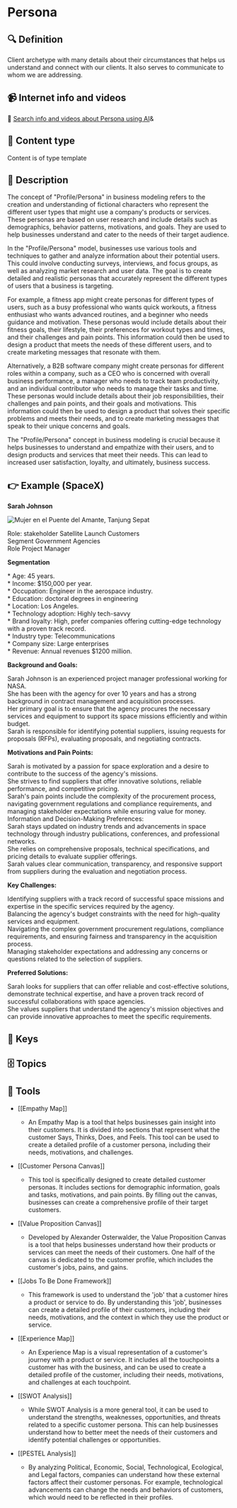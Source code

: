 
# Persona


## 🔍 Definition
Client archetype with many details about their circumstances that helps us understand and connect with our clients. It also serves to communicate to whom we are addressing.


## 📹 Internet info and videos
🤖 [Search info and videos about Persona using AI](https://www.perplexity.ai/search?q=videos+about+Persona:+Customer+archetype+with+many+details+about+their+circumstances+that+helps+us+understand+and+connect+with+our+clients.+It+also+serves+to+communicate+who+we+are+targeting.
)&

## 📰 Content type 
Content is of type template

## 📖 Description
The concept of "Profile/Persona" in business modeling refers to the creation and understanding of fictional characters who represent the different user types that might use a company's products or services. These personas are based on user research and include details such as demographics, behavior patterns, motivations, and goals. They are used to help businesses understand and cater to the needs of their target audience.

In the "Profile/Persona" model, businesses use various tools and techniques to gather and analyze information about their potential users. This could involve conducting surveys, interviews, and focus groups, as well as analyzing market research and user data. The goal is to create detailed and realistic personas that accurately represent the different types of users that a business is targeting.

For example, a fitness app might create personas for different types of users, such as a busy professional who wants quick workouts, a fitness enthusiast who wants advanced routines, and a beginner who needs guidance and motivation. These personas would include details about their fitness goals, their lifestyle, their preferences for workout types and times, and their challenges and pain points. This information could then be used to design a product that meets the needs of these different users, and to create marketing messages that resonate with them.

Alternatively, a B2B software company might create personas for different roles within a company, such as a CEO who is concerned with overall business performance, a manager who needs to track team productivity, and an individual contributor who needs to manage their tasks and time. These personas would include details about their job responsibilities, their challenges and pain points, and their goals and motivations. This information could then be used to design a product that solves their specific problems and meets their needs, and to create marketing messages that speak to their unique concerns and goals.

The "Profile/Persona" concept in business modeling is crucial because it helps businesses to understand and empathize with their users, and to design products and services that meet their needs. This can lead to increased user satisfaction, loyalty, and ultimately, business success.

## 👉 Example (SpaceX)

**Sarah Johnson**

![Mujer en el Puente del Amante, Tanjung Sepat](https://upload.wikimedia.org/wikipedia/commons/thumb/8/86/Woman_at_Lover%27s_Bridge_Tanjung_Sepat_%28cropped%29.jpg/385px-Woman_at_Lover%27s_Bridge_Tanjung_Sepat_%28cropped%29.jpg)

Role: stakeholder Satellite Launch Customers  
Segment Government Agencies  
Role Project Manager

**Segmentation**

\* Age: 45 years.  
\* Income: $150,000 per year.  
\* Occupation: Engineer in the aerospace industry.  
\* Education: doctoral degrees in engineering  
\* Location: Los Angeles.  
\* Technology adoption: Highly tech-savvy  
\* Brand loyalty: High, prefer companies offering cutting-edge technology with a proven track record.  
\* Industry type: Telecommunications  
\* Company size: Large enterprises  
\* Revenue: Annual revenues $1200 million.

**Background and Goals:**

Sarah Johnson is an experienced project manager professional working for NASA.  
She has been with the agency for over 10 years and has a strong background in contract management and acquisition processes.  
Her primary goal is to ensure that the agency procures the necessary services and equipment to support its space missions efficiently and within budget.  
Sarah is responsible for identifying potential suppliers, issuing requests for proposals (RFPs), evaluating proposals, and negotiating contracts.

**Motivations and Pain Points:**

Sarah is motivated by a passion for space exploration and a desire to contribute to the success of the agency's missions.  
She strives to find suppliers that offer innovative solutions, reliable performance, and competitive pricing.  
Sarah's pain points include the complexity of the procurement process, navigating government regulations and compliance requirements, and managing stakeholder expectations while ensuring value for money.  
Information and Decision-Making Preferences:  
Sarah stays updated on industry trends and advancements in space technology through industry publications, conferences, and professional networks.  
She relies on comprehensive proposals, technical specifications, and pricing details to evaluate supplier offerings.  
Sarah values clear communication, transparency, and responsive support from suppliers during the evaluation and negotiation process.

**Key Challenges:**

Identifying suppliers with a track record of successful space missions and expertise in the specific services required by the agency.  
Balancing the agency's budget constraints with the need for high-quality services and equipment.  
Navigating the complex government procurement regulations, compliance requirements, and ensuring fairness and transparency in the acquisition process.  
Managing stakeholder expectations and addressing any concerns or questions related to the selection of suppliers.

**Preferred Solutions:**

Sarah looks for suppliers that can offer reliable and cost-effective solutions, demonstrate technical expertise, and have a proven track record of successful collaborations with space agencies.  
She values suppliers that understand the agency's mission objectives and can provide innovative approaches to meet the specific requirements.



## 🔑 Keys



## 🗄️ Topics


## 🧰 Tools
- [[Empathy Map]]
  - An Empathy Map is a tool that helps businesses gain insight into their customers. It is divided into sections that represent what the customer Says, Thinks, Does, and Feels. This tool can be used to create a detailed profile of a customer persona, including their needs, motivations, and challenges.

- [[Customer Persona Canvas]]
  - This tool is specifically designed to create detailed customer personas. It includes sections for demographic information, goals and tasks, motivations, and pain points. By filling out the canvas, businesses can create a comprehensive profile of their target customers.

- [[Value Proposition Canvas]]
  - Developed by Alexander Osterwalder, the Value Proposition Canvas is a tool that helps businesses understand how their products or services can meet the needs of their customers. One half of the canvas is dedicated to the customer profile, which includes the customer's jobs, pains, and gains.

- [[Jobs To Be Done Framework]]
  - This framework is used to understand the 'job' that a customer hires a product or service to do. By understanding this 'job', businesses can create a detailed profile of their customers, including their needs, motivations, and the context in which they use the product or service.

- [[Experience Map]]
  - An Experience Map is a visual representation of a customer's journey with a product or service. It includes all the touchpoints a customer has with the business, and can be used to create a detailed profile of the customer, including their needs, motivations, and challenges at each touchpoint.

- [[SWOT Analysis]]
  - While SWOT Analysis is a more general tool, it can be used to understand the strengths, weaknesses, opportunities, and threats related to a specific customer persona. This can help businesses understand how to better meet the needs of their customers and identify potential challenges or opportunities.

- [[PESTEL Analysis]]
  - By analyzing Political, Economic, Social, Technological, Ecological, and Legal factors, companies can understand how these external factors affect their customer personas. For example, technological advancements can change the needs and behaviors of customers, which would need to be reflected in their profiles.
